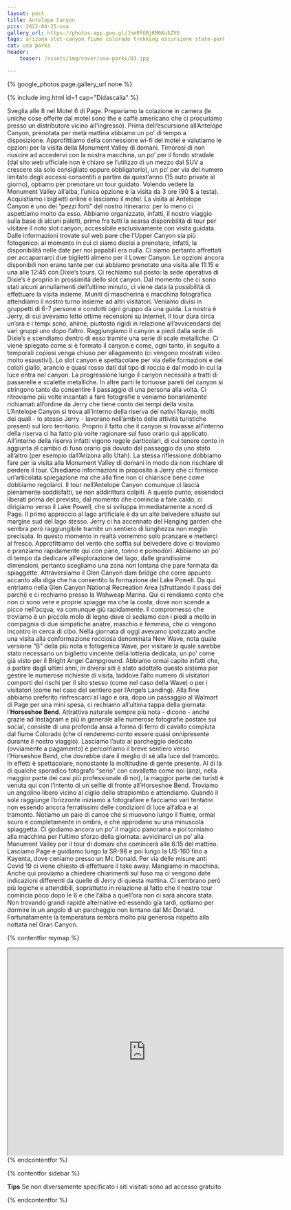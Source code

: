 ```yaml
---
layout: post
title: Antelope Canyon
pics: 2022-04-25-usa
gallery_url: https://photos.app.goo.gl/JneRfGRjKM6Ku5ZV6
tags: arizona slot-canyon fiume colorado trekking escursione state-park
cat: usa parks
header:
    teaser: /assets/img/cover/usa-parks/03.jpg

---
```


{% google_photos page.gallery_url none %}

{% include img.html id=1 cap="Didascalia" %}

Sveglia alle 8 nel Motel 6 di Page. Prepariamo la colazione in camera (le uniche cose offerte dal motel sono the e caffè americano che ci procuriamo presso un distributore vicino all'ingresso). Prima dell’escursione all’Antelope Canyon, prenotata per metà mattina abbiamo un po’ di tempo a disposizione. Approfittiamo della connessione wi-fi del motel e valutiamo le opzioni per la visita della Monument Valley di domani. Timorosi di non riuscire ad accedervi con la nostra macchina, un po’ per il fondo stradale (dal sito web ufficiale non è chiaro se l’utilizzo di un mezzo dal SUV a crescere sia solo consigliato oppure obbligatorio), un po’ per via del numero limitato degli accessi consentiti a partire da quest’anno (15 auto private al giorno), optiamo per prenotare un tour guidato. Volendo vedere la Monument Valley all’alba, l’unica opzione è la visita da 3 ore (90 $ a testa). Acquistiamo i biglietti online e lasciamo il motel.
La visita al Antelope Canyon è uno dei “pezzi forti” del nostro itinerario: per lo meno ci aspettiamo molto da esso. Abbiamo organizzato, infatti, il nostro viaggio sulla base di alcuni paletti, primo fra tutti la scarsa disponibilità di tour per visitare il noto slot canyon, accessibile esclusivamente con visita guidata. Dalle informazioni trovate sul web pare che l’Upper Canyon sia più fotogenico: al momento in cui ci siamo decisi a prenotare, infatti, la disponibilità nelle date per noi papabili era nulla. Ci siamo pertanto affrettati per accaparrarci due biglietti almeno per il Lower Canyon. Le opzioni ancora disponibili non erano tante per cui abbiamo prenotato una visita alle 11:15 e una alle 12:45 con Dixie’s tours. Ci rechiamo sul posto: la sede operativa di Dixie’s è proprio in prossimità dello slot canyon. Dal momento che ci sono stati alcuni annullamenti dell’ultimo minuto, ci viene data la possibilità di effettuare la visita insieme.
Muniti di mascherina e macchina fotografica attendiamo il nostro turno insieme ad altri visitatori. Veniamo divisi in gruppetti di 6-7 persone e condotti ogni gruppo da una guida. La nostra è Jerry, di cui avevamo letto ottime recensioni su internet. Il tour dura circa un’ora e i tempi sono, ahimè, piuttosto rigidi in relazione all’avvicendarsi dei vari gruppi uno dopo l’altro. Raggiungiamo il canyon a piedi dalla sede di Dixie’s e scendiamo dentro di esso tramite una serie di scale metalliche. Ci viene spiegato come si è formato il canyon e come, ogni tanto, in seguito a temporali copiosi venga chiuso per allagamento (ci vengono mostrati video molto esaustivi). Lo slot canyon è spettacolare per via delle formazioni e dei colori giallo, arancio e quasi rosso dati dal tipo di roccia e dal modo in cui la luce entra nel canyon. La progressione lungo il canyon necessita a tratti di passerelle e scalette metalliche. In altre parti le tortuose pareti del canyon si stringono tanto da consentire il passaggio di una persona alla volta. Ci ritroviamo più volte incantati a fare fotografie e veniamo bonariamente richiamati all’ordine da Jerry che tiene conto dei tempi della visita. L’Antelope Canyon si trova all’interno della riserva dei nativi Navajo, molti dei quali - lo stesso Jerry - lavorano nell’ambito delle attività turistiche presenti sul loro territorio. Proprio il fatto che il canyon si trovasse all’interno della riserva ci ha fatto più volte ragionare sul fuso orario qui applicato. All’interno della riserva infatti vigono regole particolari, di cui tenere conto in aggiunta al cambio di fuso orario già dovuto dal passaggio da uno stato all’altro (per esempio dall’Arizona allo Utah). La stessa riflessione dobbiamo fare per la visita alla Monument Valley di domani in modo da non rischiare di perdere il tour. Chiediamo informazioni in proposito a Jerry che ci fornisce un’articolata spiegazione ma che alla fine non ci chiarisce bene come dobbiamo regolarci. Il tour nell’Antelope Canyon comunque ci lascia pienamente soddisfatti, se non addirittura colpiti.
A questo punto, essendoci liberati prima del previsto, dal momento che comincia a fare caldo, ci dirigiamo verso il Lake Powell, che si sviluppa immediatamente a nord di Page. Il primo approccio al lago artificiale è da un alto belvedere situato sul margine sud del lago stesso. Jerry ci ha accennato del Hanging garden che sembra però raggiungibile tramite un sentiero di lunghezza non meglio precisata. In questo momento in realtà vorremmo solo pranzare e metterci al fresco. Approfittiamo del vento che soffia sul belvedere dove ci troviamo e pranziamo rapidamente qui con pane, tonno e pomodori. Abbiamo un po’ di tempo da dedicare all’esplorazione del lago, dalle grandissime dimensioni, pertanto scegliamo una zona non lontana che pare formata da spiaggette. Attraversiamo il Glen Canyon dam bridge che corre appunto accanto alla diga che ha consentito la formazione del Lake Powell. Da qui entriamo nella Glen Canyon National Recreation Area (sfruttando il pass dei parchi) e ci rechiamo presso la Wahweap Marina. Qui ci rendiamo conto che non ci sono vere e proprie spiagge ma che la costa, dove non scende a picco nell’acqua, va comunque giù rapidamente. Il compromesso che troviamo è un piccolo molo di legno dove ci sediamo con i piedi a mollo in compagnia di due simpatiche anatre, maschio e femmina, che ci vengono incontro in cerca di cibo.
Nella giornata di oggi avevamo ipotizzato anche una visita alla conformazione rocciosa denominata New Wave, nota quale versione “B” della più nota e fotogenica Wave, per visitare la quale sarebbe stato necessario un biglietto vincente della lotteria dedicata, un po’ come già visto per il Bright Angel Campground. Abbiamo ormai capito infatti che, a partire dagli ultimi anni, in diversi siti è stato adottato questo sistema per gestire le numerose richieste di visita, laddove l’alto numero di visitatori comporti dei rischi per il sito stesso (come nel caso della Wave) o per i visitatori (come nel caso del sentiero per l’Angels Landing). Alla fine abbiamo preferito rinfrescarci al lago e ora, dopo un passaggio al Walmart di Page per una mini spesa, ci rechiamo all’ultima tappa della giornata: l’**Horseshoe Bend**.
Attrattiva naturale sempre più nota - dicono - anche grazie ad Instagram e più in generale alle numerose fotografie postate sui social, consiste di una profonda ansa a forma di ferro di cavallo compiuta dal fiume Colorado (che ci renderemo conto essere quasi onnipresente durante il nostro viaggio). Lasciamo l’auto al parcheggio dedicato (ovviamente a pagamento) e percorriamo il breve sentiero verso l’Horseshoe Bend, che dovrebbe dare il meglio di sé alla luce del tramonto. In effetti è spettacolare, nonostante la moltitudine di gente presente. Al di là di qualche sporadico fotografo “serio” con cavalletto come noi (anzi, nella maggior parte dei casi più professionale di noi), la maggior parte dei turisti è venuta qui con l’intento di un selfie di fronte all’Horseshoe Bend. Troviamo un angolino libero vicino al ciglio dello strapiombo e attendiamo. Quando il sole raggiunge l’orizzonte iniziamo a fotografare e facciamo vari tentativi non essendo ancora ferratissimi delle condizioni di luce all’alba e al tramonto. Notiamo un paio di canoe che si muovono lungo il fiume, ormai scuro e completamente in ombra, e che approdano su una minuscola spiaggetta. Ci godiamo ancora un po’ il magico panorama e poi torniamo alla macchina per l’ultimo sforzo della giornata: avvicinarci un po’ alla Monument Valley per il tour di domani che comincerà alle 6:15 del mattino. Lasciamo Page e guidiamo lungo la SR-98 e poi lungo la US-160 fino a Kayenta, dove ceniamo presso un Mc Donald. Per via delle misure anti Covid 19 ci viene chiesto di effettuare il take away. Mangiamo in macchina. Anche qui proviamo a chiedere chiarimenti sul fuso  ma ci vengono date indicazioni differenti da quelle di Jerry di questa mattina. Ci sembrano però più logiche e attendibili, soprattutto in relazione al fatto che il nostro tour comincia poco dopo le 6 e che l’alba a quell’ora non ci sarà ancora stata. Non trovando grandi rapide alternative ed essendo già tardi, optiamo per dormire in un angolo di un parcheggio non lontano dal Mc Donald. Fortunatamente la temperatura sembra molto più generosa rispetto alla nottata nel Gran Canyon.

{% contentfor mymap %}
<iframe src="https://www.google.com/maps/d/embed?mid=1dWKBshtWENY8_uoYuoPKBM6cmDWde2L-&ehbc=2E312F" width="640" height="480"></iframe>
{% endcontentfor %}

{% contentfor sidebar %}

**Tips**
Se non diversamente specificato i siti visitati sono ad accesso gratuito

{% endcontentfor %}